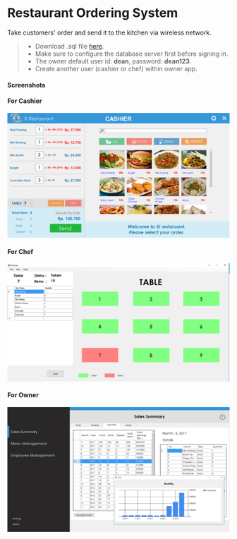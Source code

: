 # Restaurant Ordering System
Take customers' order and send it to the kitchen via wireless network.

> - Download .sql file [here](https://drive.google.com/open?id=1nmUW4CHcZ7tYq8KIxnVJfMvArfNMhFb-).
> - Make sure to configure the database server first before signing in.
> - The owner default user id: <b>dean</b>, password: <b>dean123</b>.
> - Create another user (cashier or chef) within owner app.

#### Screenshots
#### For Cashier

![enter image description here](https://raw.githubusercontent.com/normansyarif/ROS/master/Screenshots/cashier.png)

#### For Chef
![enter image description here](https://raw.githubusercontent.com/normansyarif/ROS/master/Screenshots/chef.PNG)

#### For Owner
![enter image description here](https://raw.githubusercontent.com/normansyarif/ROS/master/Screenshots/owner.png)
